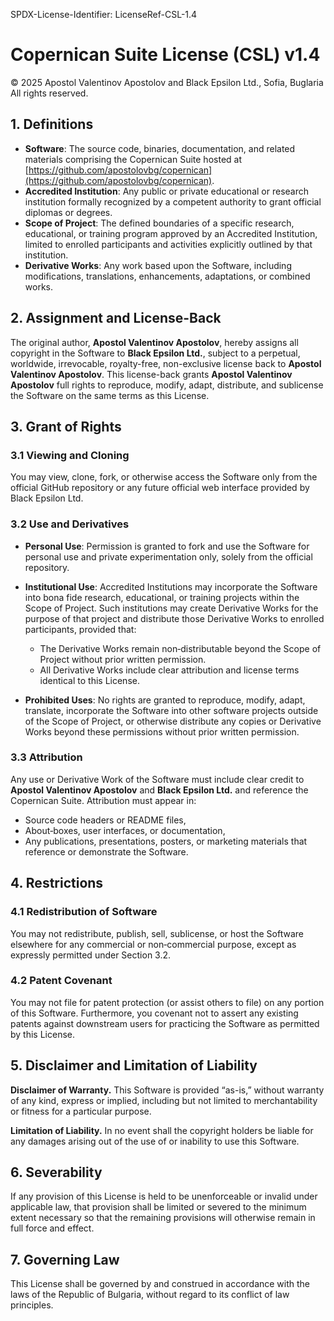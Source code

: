 SPDX-License-Identifier: LicenseRef-CSL-1.4

# Copernican Suite License (CSL) v1.4

© 2025 Apostol Valentinov Apostolov and Black Epsilon Ltd., Sofia, Buglaria
All rights reserved.

## 1. Definitions

* **Software**: The source code, binaries, documentation, and related materials comprising the Copernican Suite hosted at [https://github.com/apostolovbg/copernican](https://github.com/apostolovbg/copernican).
* **Accredited Institution**: Any public or private educational or research institution formally recognized by a competent authority to grant official diplomas or degrees.
* **Scope of Project**: The defined boundaries of a specific research, educational, or training program approved by an Accredited Institution, limited to enrolled participants and activities explicitly outlined by that institution.
* **Derivative Works**: Any work based upon the Software, including modifications, translations, enhancements, adaptations, or combined works.

## 2. Assignment and License-Back

The original author, **Apostol Valentinov Apostolov**, hereby assigns all copyright in the Software to **Black Epsilon Ltd.**, subject to a perpetual, worldwide, irrevocable, royalty-free, non-exclusive license back to **Apostol Valentinov Apostolov**. This license-back grants **Apostol Valentinov Apostolov** full rights to reproduce, modify, adapt, distribute, and sublicense the Software on the same terms as this License.

## 3. Grant of Rights

### 3.1 Viewing and Cloning

You may view, clone, fork, or otherwise access the Software only from the official GitHub repository or any future official web interface provided by Black Epsilon Ltd.

### 3.2 Use and Derivatives

* **Personal Use**: Permission is granted to fork and use the Software for personal use and private experimentation only, solely from the official repository.
* **Institutional Use**: Accredited Institutions may incorporate the Software into bona fide research, educational, or training projects within the Scope of Project. Such institutions may create Derivative Works for the purpose of that project and distribute those Derivative Works to enrolled participants, provided that:

  * The Derivative Works remain non‑distributable beyond the Scope of Project without prior written permission.
  * All Derivative Works include clear attribution and license terms identical to this License.
* **Prohibited Uses**: No rights are granted to reproduce, modify, adapt, translate, incorporate the Software into other software projects outside of the Scope of Project, or otherwise distribute any copies or Derivative Works beyond these permissions without prior written permission.

### 3.3 Attribution

Any use or Derivative Work of the Software must include clear credit to **Apostol Valentinov Apostolov** and **Black Epsilon Ltd.** and reference the Copernican Suite. Attribution must appear in:

* Source code headers or README files,
* About‑boxes, user interfaces, or documentation,
* Any publications, presentations, posters, or marketing materials that reference or demonstrate the Software.

## 4. Restrictions

### 4.1 Redistribution of Software

You may not redistribute, publish, sell, sublicense, or host the Software elsewhere for any commercial or non‑commercial purpose, except as expressly permitted under Section 3.2.

### 4.2 Patent Covenant

You may not file for patent protection (or assist others to file) on any portion of this Software. Furthermore, you covenant not to assert any existing patents against downstream users for practicing the Software as permitted by this License.

## 5. Disclaimer and Limitation of Liability

**Disclaimer of Warranty.** This Software is provided “as-is,” without warranty of any kind, express or implied, including but not limited to merchantability or fitness for a particular purpose.

**Limitation of Liability.** In no event shall the copyright holders be liable for any damages arising out of the use of or inability to use this Software.

## 6. Severability

If any provision of this License is held to be unenforceable or invalid under applicable law, that provision shall be limited or severed to the minimum extent necessary so that the remaining provisions will otherwise remain in full force and effect.

## 7. Governing Law

This License shall be governed by and construed in accordance with the laws of the Republic of Bulgaria, without regard to its conflict of law principles.
